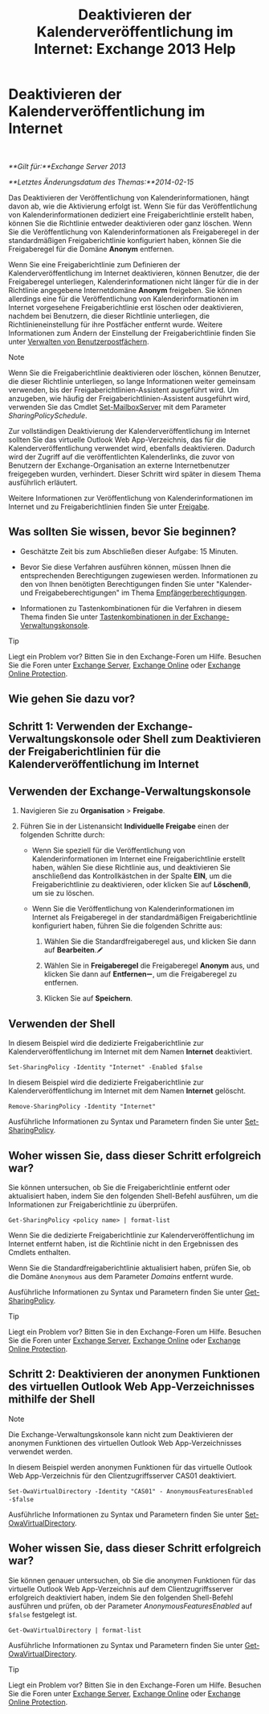 ﻿---
title: 'Deaktivieren der Kalenderveröffentlichung im Internet: Exchange 2013 Help'
TOCTitle: Deaktivieren der Kalenderveröffentlichung im Internet
ms:assetid: f26dbf04-9dae-460f-a987-2ad3dfbc7b7e
ms:mtpsurl: https://technet.microsoft.com/de-de/library/JJ853047(v=EXCHG.150)
ms:contentKeyID: 50554942
ms.date: 04/24/2018
mtps_version: v=EXCHG.150
ms.translationtype: HT
---

# Deaktivieren der Kalenderveröffentlichung im Internet

 

_**Gilt für:**Exchange Server 2013_

_**Letztes Änderungsdatum des Themas:**2014-02-15_

Das Deaktivieren der Veröffentlichung von Kalenderinformationen, hängt davon ab, wie die Aktivierung erfolgt ist. Wenn Sie für das Veröffentlichung von Kalenderinformationen dediziert eine Freigaberichtlinie erstellt haben, können Sie die Richtlinie entweder deaktivieren oder ganz löschen. Wenn Sie die Veröffentlichung von Kalenderinformationen als Freigaberegel in der standardmäßigen Freigaberichtlinie konfiguriert haben, können Sie die Freigaberegel für die Domäne **Anonym** entfernen.

Wenn Sie eine Freigaberichtlinie zum Definieren der Kalenderveröffentlichung im Internet deaktivieren, können Benutzer, die der Freigaberegel unterliegen, Kalenderinformationen nicht länger für die in der Richtlinie angegebene Internetdomäne **Anonym** freigeben. Sie können allerdings eine für die Veröffentlichung von Kalenderinformationen im Internet vorgesehene Freigaberichtlinie erst löschen oder deaktivieren, nachdem bei Benutzern, die dieser Richtlinie unterliegen, die Richtlinieneinstellung für ihre Postfächer entfernt wurde. Weitere Informationen zum Ändern der Einstellung der Freigaberichtlinie finden Sie unter [Verwalten von Benutzerpostfächern](manage-user-mailboxes-exchange-2013-help.md).


> [!NOTE]
> Wenn Sie die Freigaberichtlinie deaktivieren oder löschen, können Benutzer, die dieser Richtlinie unterliegen, so lange Informationen weiter gemeinsam verwenden, bis der Freigaberichtlinien-Assistent ausgeführt wird. Um anzugeben, wie häufig der Freigaberichtlinien-Assistent ausgeführt wird, verwenden Sie das Cmdlet <A href="https://technet.microsoft.com/de-de/library/aa998651(v=exchg.150)">Set-MailboxServer</A> mit dem Parameter <EM>SharingPolicySchedule</EM>.



Zur vollständigen Deaktivierung der Kalenderveröffentlichung im Internet sollten Sie das virtuelle Outlook Web App-Verzeichnis, das für die Kalenderveröffentlichung verwendet wird, ebenfalls deaktivieren. Dadurch wird der Zugriff auf die veröffentlichten Kalenderlinks, die zuvor von Benutzern der Exchange-Organisation an externe Internetbenutzer freigegeben wurden, verhindert. Dieser Schritt wird später in diesem Thema ausführlich erläutert.

Weitere Informationen zur Veröffentlichung von Kalenderinformationen im Internet und zu Freigaberichtlinien finden Sie unter [Freigabe](sharing-exchange-2013-help.md).

## Was sollten Sie wissen, bevor Sie beginnen?

  - Geschätzte Zeit bis zum Abschließen dieser Aufgabe: 15 Minuten.

  - Bevor Sie diese Verfahren ausführen können, müssen Ihnen die entsprechenden Berechtigungen zugewiesen werden. Informationen zu den von Ihnen benötigten Berechtigungen finden Sie unter "Kalender- und Freigabeberechtigungen" im Thema [Empfängerberechtigungen](recipients-permissions-exchange-2013-help.md).

  - Informationen zu Tastenkombinationen für die Verfahren in diesem Thema finden Sie unter [Tastenkombinationen in der Exchange-Verwaltungskonsole](keyboard-shortcuts-in-the-exchange-admin-center-exchange-online-protection-help.md).


> [!TIP]
> Liegt ein Problem vor? Bitten Sie in den Exchange-Foren um Hilfe. Besuchen Sie die Foren unter <A href="https://go.microsoft.com/fwlink/p/?linkid=60612">Exchange Server</A>, <A href="https://go.microsoft.com/fwlink/p/?linkid=267542">Exchange Online</A> oder <A href="https://go.microsoft.com/fwlink/p/?linkid=285351">Exchange Online Protection</A>.



## Wie gehen Sie dazu vor?

## Schritt 1: Verwenden der Exchange-Verwaltungskonsole oder Shell zum Deaktivieren der Freigaberichtlinien für die Kalenderveröffentlichung im Internet

## Verwenden der Exchange-Verwaltungskonsole

1.  Navigieren Sie zu **Organisation** \> **Freigabe**.

2.  Führen Sie in der Listenansicht **Individuelle Freigabe** einen der folgenden Schritte durch:
    
      - Wenn Sie speziell für die Veröffentlichung von Kalenderinformationen im Internet eine Freigaberichtlinie erstellt haben, wählen Sie diese Richtlinie aus, und deaktivieren Sie anschließend das Kontrollkästchen in der Spalte **EIN**, um die Freigaberichtlinie zu deaktivieren, oder klicken Sie auf **Löschen**![Löschen (Symbol)](images/JJ657511.14f639f6-61e8-4418-bbfb-0db14de9d2f5(EXCHG.150).gif "Löschen (Symbol)"), um sie zu löschen.
    
      - Wenn Sie die Veröffentlichung von Kalenderinformationen im Internet als Freigaberegel in der standardmäßigen Freigaberichtlinie konfiguriert haben, führen Sie die folgenden Schritte aus:
        
        1.  Wählen Sie die Standardfreigaberegel aus, und klicken Sie dann auf **Bearbeiten**.![Bearbeitungssymbol](images/Bb124582.6f53ccb2-1f13-4c02-bea0-30690e6ea71d(EXCHG.150).gif "Bearbeitungssymbol")
        
        2.  Wählen Sie in **Freigaberegel** die Freigaberegel **Anonym** aus, und klicken Sie dann auf **Entfernen**![Entfernen (Symbol)](images/JJ657492.479b6ced-8d64-4277-a725-f17fea202b28(EXCHG.150).gif "Entfernen (Symbol)"), um die Freigaberegel zu entfernen.
        
        3.  Klicken Sie auf **Speichern**.

## Verwenden der Shell

In diesem Beispiel wird die dedizierte Freigaberichtlinie zur Kalenderveröffentlichung im Internet mit dem Namen **Internet** deaktiviert.

    Set-SharingPolicy -Identity "Internet" -Enabled $false

In diesem Beispiel wird die dedizierte Freigaberichtlinie zur Kalenderveröffentlichung im Internet mit dem Namen **Internet** gelöscht.

    Remove-SharingPolicy -Identity "Internet"

Ausführliche Informationen zu Syntax und Parametern finden Sie unter [Set-SharingPolicy](https://technet.microsoft.com/de-de/library/dd297931\(v=exchg.150\)).

## Woher wissen Sie, dass dieser Schritt erfolgreich war?

Sie können untersuchen, ob Sie die Freigaberichtlinie entfernt oder aktualisiert haben, indem Sie den folgenden Shell-Befehl ausführen, um die Informationen zur Freigaberichtlinie zu überprüfen.

    Get-SharingPolicy <policy name> | format-list

Wenn Sie die dedizierte Freigaberichtlinie zur Kalenderveröffentlichung im Internet entfernt haben, ist die Richtlinie nicht in den Ergebnissen des Cmdlets enthalten.

Wenn Sie die Standardfreigaberichtlinie aktualisiert haben, prüfen Sie, ob die Domäne `Anonymous` aus dem Parameter *Domains* entfernt wurde.

Ausführliche Informationen zu Syntax und Parametern finden Sie unter [Get-SharingPolicy](https://technet.microsoft.com/de-de/library/dd335081\(v=exchg.150\)).


> [!TIP]
> Liegt ein Problem vor? Bitten Sie in den Exchange-Foren um Hilfe. Besuchen Sie die Foren unter <A href="https://go.microsoft.com/fwlink/p/?linkid=60612">Exchange Server</A>, <A href="https://go.microsoft.com/fwlink/p/?linkid=267542">Exchange Online</A> oder <A href="https://go.microsoft.com/fwlink/p/?linkid=285351">Exchange Online Protection</A>.



## Schritt 2: Deaktivieren der anonymen Funktionen des virtuellen Outlook Web App-Verzeichnisses mithilfe der Shell


> [!NOTE]
> Die Exchange-Verwaltungskonsole kann nicht zum Deaktivieren der anonymen Funktionen des virtuellen Outlook Web App-Verzeichnisses verwendet werden.



In diesem Beispiel werden anonymen Funktionen für das virtuelle Outlook Web App-Verzeichnis für den Clientzugriffsserver CAS01 deaktiviert.

    Set-OwaVirtualDirectory -Identity "CAS01" - AnonymousFeaturesEnabled -$false

Ausführliche Informationen zu Syntax und Parametern finden Sie unter [Set-OwaVirtualDirectory](https://technet.microsoft.com/de-de/library/bb123515\(v=exchg.150\)).

## Woher wissen Sie, dass dieser Schritt erfolgreich war?

Sie können genauer untersuchen, ob Sie die anonymen Funktionen für das virtuelle Outlook Web App-Verzeichnis auf dem Clientzugriffsserver erfolgreich deaktiviert haben, indem Sie den folgenden Shell-Befehl ausführen und prüfen, ob der Parameter *AnonymousFeaturesEnabled* auf `$false` festgelegt ist.

    Get-OwaVirtualDirectory | format-list

Ausführliche Informationen zu Syntax und Parametern finden Sie unter [Get-OwaVirtualDirectory](https://technet.microsoft.com/de-de/library/aa998588\(v=exchg.150\)).


> [!TIP]
> Liegt ein Problem vor? Bitten Sie in den Exchange-Foren um Hilfe. Besuchen Sie die Foren unter <A href="https://go.microsoft.com/fwlink/p/?linkid=60612">Exchange Server</A>, <A href="https://go.microsoft.com/fwlink/p/?linkid=267542">Exchange Online</A> oder <A href="https://go.microsoft.com/fwlink/p/?linkid=285351">Exchange Online Protection</A>.


